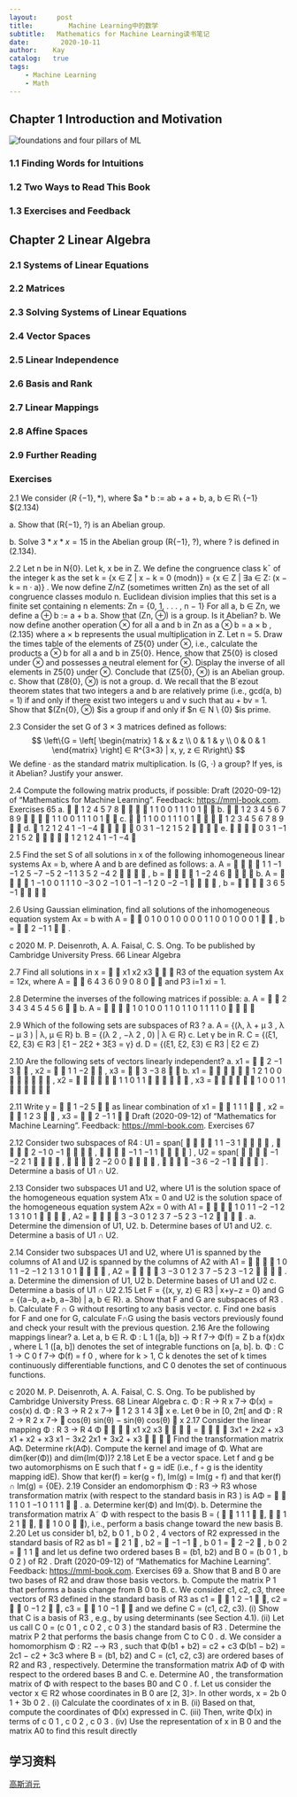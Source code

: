 ```yaml
---
layout:     post
title:         Machine Learning中的数学
subtitle:   Mathematics for Machine Learning读书笔记
date:        2020-10-11
author:    Kay
catalog:   true
tags:
    - Machine Learning
    - Math
--- 
```






## Chapter 1 Introduction and Motivation 


![foundations and four pillars of ML](https://gitee.com/Kayvv/image/raw/master/img/foundations%20and%20four%20pillars%20of%20ML.png)

### 1.1 Finding Words for Intuitions 

### 1.2 Two Ways to Read This Book 

### 1.3 Exercises and Feedback 

## Chapter 2 Linear Algebra 



### 2.1 Systems of Linear Equations 



### 2.2 Matrices 

### 2.3 Solving Systems of Linear Equations 

### 2.4 Vector Spaces 

### 2.5 Linear Independence 

### 2.6 Basis and Rank 

### 2.7 Linear Mappings 

### 2.8 Affine Spaces 

### 2.9 Further Reading 

### Exercises 

2.1 We consider $(R\ \{−1\}, *)$, where
                                                              $a * b := ab + a + b, a, b ∈ R\ \{−1\} $(2.134)

a. Show that (R\{−1}, ?) is an Abelian group.

b. Solve
$3 * x * x = 15$
in the Abelian group (R\{−1}, ?), where ? is defined in (2.134).

2.2 Let n be in N\{0}. Let k, x be in Z. We define the congruence class k¯ of the
integer k as the set
k = {x ∈ Z | x − k = 0 (modn)}
= {x ∈ Z | ∃a ∈ Z: (x − k = n · a)} .
We now define Z/nZ (sometimes written Zn) as the set of all congruence
classes modulo n. Euclidean division implies that this set is a finite set containing n elements:
Zn = {0, 1, . . . , n − 1}
For all a, b ∈ Zn, we define
a ⊕ b := a + b
a. Show that (Zn, ⊕) is a group. Is it Abelian?
b. We now define another operation ⊗ for all a and b in Zn as
a ⊗ b = a × b , (2.135)
where a × b represents the usual multiplication in Z.
Let n = 5. Draw the times table of the elements of Z5\{0} under ⊗, i.e.,
calculate the products a ⊗ b for all a and b in Z5\{0}.
Hence, show that Z5\{0} is closed under ⊗ and possesses a neutral
element for ⊗. Display the inverse of all elements in Z5\{0} under ⊗.
Conclude that (Z5\{0}, ⊗) is an Abelian group.
c. Show that (Z8\{0}, ⊗) is not a group.
d. We recall that the B´ezout theorem states that two integers a and b are
relatively prime (i.e., gcd(a, b) = 1) if and only if there exist two integers
u and v such that au + bv = 1. Show that $(Zn\{0\}, ⊗) $is a group if and
only if $n ∈ N \ \{0\} $is prime.



2.3 Consider the set G of 3 × 3 matrices defined as follows:
$$
 \left\{G =
 \left[
 \begin{matrix}
   1 & x & z \\
   0 & 1 & y \\
   0 & 0 & 1
  \end{matrix}
  \right] 
  ∈ R^{3×3} | x, y, z ∈ R\right\} 
$$
We define · as the standard matrix multiplication.
Is (G, ·) a group? If yes, is it Abelian? Justify your answer.



2.4 Compute the following matrix products, if possible:
Draft (2020-09-12) of “Mathematics for Machine Learning”. Feedback: https://mml-book.com.
Exercises 65
a.


1 2
4 5
7 8




1 1 0
0 1 1
1 0 1


b.


1 2 3
4 5 6
7 8 9




1 1 0
0 1 1
1 0 1


c.


1 1 0
0 1 1
1 0 1




1 2 3
4 5 6
7 8 9


d.

1 2 1 2
4 1 −1 −4





0 3
1 −1
2 1
5 2




e.




0 3
1 −1
2 1
5 2





1 2 1 2
4 1 −1 −4




2.5 Find the set S of all solutions in x of the following inhomogeneous linear
systems Ax = b, where A and b are defined as follows:
a.
A =




1 1 −1 −1
2 5 −7 −5
2 −1 1 3
5 2 −4 2




, b =




1
−2
4
6




b.
A =




1 −1 0 0 1
1 1 0 −3 0
2 −1 0 1 −1
−1 2 0 −2 −1




, b =




3
6
5
−1







2.6 Using Gaussian elimination, find all solutions of the inhomogeneous equation system Ax = b with
A =


0 1 0 0 1 0
0 0 0 1 1 0
0 1 0 0 0 1

 , b =


2
−1
1

 .

c 2020 M. P. Deisenroth, A. A. Faisal, C. S. Ong. To be published by Cambridge University Press.
66 Linear Algebra



2.7 Find all solutions in x =


x1
x2
x3

 ∈ R3 of the equation system Ax = 12x,
where
A =


6 4 3
6 0 9
0 8 0


and P3
i=1 xi = 1.



2.8 Determine the inverses of the following matrices if possible:
a.
A =


2 3 4
3 4 5
4 5 6


b.
A =




1 0 1 0
0 1 1 0
1 1 0 1
1 1 1 0







2.9 Which of the following sets are subspaces of R3
?
a. A = {(λ, λ + µ
3
, λ − µ
3
) | λ, µ ∈ R}
b. B = {(λ
2
, −λ
2
, 0) | λ ∈ R}
c. Let γ be in R.
C = {(ξ1, ξ2, ξ3) ∈ R3
| ξ1 − 2ξ2 + 3ξ3 = γ}
d. D = {(ξ1, ξ2, ξ3) ∈ R3
| ξ2 ∈ Z}



2.10 Are the following sets of vectors linearly independent?
a.
x1 =


2
−1
3

 , x2 =


1
1
−2

 , x3 =


3
−3
8


b.
x1 =






1
2
1
0
0






, x2 =






1
1
0
1
1






, x3 =






1
0
0
1
1









2.11 Write
y =


1
−2
5


as linear combination of
x1 =


1
1
1

 , x2 =


1
2
3

 , x3 =


2
−1
1


Draft (2020-09-12) of “Mathematics for Machine Learning”. Feedback: https://mml-book.com.
Exercises 67



2.12 Consider two subspaces of R4
:
U1 = span[




1
1
−3
1




,




2
−1
0
−1




,




−1
1
−1
1




] , U2 = span[




−1
−2
2
1




,




2
−2
0
0




,




−3
6
−2
−1




] .
Determine a basis of U1 ∩ U2.



2.13 Consider two subspaces U1 and U2, where U1 is the solution space of the
homogeneous equation system A1x = 0 and U2 is the solution space of the
homogeneous equation system A2x = 0 with
A1 =




1 0 1
1 −2 −1
2 1 3
1 0 1




, A2 =




3 −3 0
1 2 3
7 −5 2
3 −1 2




.
a. Determine the dimension of U1, U2.
b. Determine bases of U1 and U2.
c. Determine a basis of U1 ∩ U2.



2.14 Consider two subspaces U1 and U2, where U1 is spanned by the columns of
A1 and U2 is spanned by the columns of A2 with
A1 =




1 0 1
1 −2 −1
2 1 3
1 0 1




, A2 =




3 −3 0
1 2 3
7 −5 2
3 −1 2




.
a. Determine the dimension of U1, U2
b. Determine bases of U1 and U2
c. Determine a basis of U1 ∩ U2
2.15 Let F = {(x, y, z) ∈ R3
| x+y−z = 0} and G = {(a−b, a+b, a−3b) | a, b ∈ R}.
a. Show that F and G are subspaces of R3
.
b. Calculate F ∩ G without resorting to any basis vector.
c. Find one basis for F and one for G, calculate F∩G using the basis vectors
previously found and check your result with the previous question.
2.16 Are the following mappings linear?
a. Let a, b ∈ R.
Φ : L
1
([a, b]) → R
f 7→ Φ(f) = Z b
a
f(x)dx ,
where L
1
([a, b]) denotes the set of integrable functions on [a, b].
b.
Φ : C
1 → C
0
f 7→ Φ(f) = f
0
,
where for k > 1, C
k denotes the set of k times continuously differentiable functions, and C
0 denotes the set of continuous functions.

c 2020 M. P. Deisenroth, A. A. Faisal, C. S. Ong. To be published by Cambridge University Press.
68 Linear Algebra
c.
Φ : R → R
x 7→ Φ(x) = cos(x)
d.
Φ : R
3 → R
2
x 7→

1 2 3
1 4 3
x
e. Let θ be in [0, 2π[ and
Φ : R
2 → R
2
x 7→

cos(θ) sin(θ)
− sin(θ) cos(θ)

x
2.17 Consider the linear mapping
Φ : R
3 → R
4
Φ




x1
x2
x3



 =




3x1 + 2x2 + x3
x1 + x2 + x3
x1 − 3x2
2x1 + 3x2 + x3




Find the transformation matrix AΦ.
Determine rk(AΦ).
Compute the kernel and image of Φ. What are dim(ker(Φ)) and dim(Im(Φ))?
2.18 Let E be a vector space. Let f and g be two automorphisms on E such that
f ◦ g = idE (i.e., f ◦ g is the identity mapping idE). Show that ker(f) =
ker(g ◦ f), Im(g) = Im(g ◦ f) and that ker(f) ∩ Im(g) = {0E}.
2.19 Consider an endomorphism Φ : R3 → R3 whose transformation matrix
(with respect to the standard basis in R3
) is
AΦ =


1 1 0
1 −1 0
1 1 1

 .
a. Determine ker(Φ) and Im(Φ).
b. Determine the transformation matrix A˜ Φ with respect to the basis
B = (


1
1
1

,


1
2
1

,


1
0
0

),
i.e., perform a basis change toward the new basis B.
2.20 Let us consider b1, b2, b
0
1
, b
0
2
, 4 vectors of R2
expressed in the standard basis
of R2
as
b1 =

2
1

, b2 =

−1
−1

, b
0
1 =

2
−2

, b
0
2 =

1
1

and let us define two ordered bases B = (b1, b2) and B
0 = (b
0
1
, b
0
2
) of R2
.
Draft (2020-09-12) of “Mathematics for Machine Learning”. Feedback: https://mml-book.com.
Exercises 69
a. Show that B and B
0
are two bases of R2
and draw those basis vectors.
b. Compute the matrix P 1 that performs a basis change from B
0
to B.
c. We consider c1, c2, c3, three vectors of R3 defined in the standard basis
of R3
as
c1 =


1
2
−1

, c2 =


0
−1
2

, c3 =


1
0
−1


and we define C = (c1, c2, c3).
(i) Show that C is a basis of R3
, e.g., by using determinants (see
Section 4.1).
(ii) Let us call C
0 = (c
0
1
, c
0
2
, c
0
3
) the standard basis of R3
. Determine
the matrix P 2 that performs the basis change from C to C
0
.
d. We consider a homomorphism Φ : R2 −→ R3
, such that
Φ(b1 + b2) = c2 + c3
Φ(b1 − b2) = 2c1 − c2 + 3c3
where B = (b1, b2) and C = (c1, c2, c3) are ordered bases of R2
and R3
,
respectively.
Determine the transformation matrix AΦ of Φ with respect to the ordered bases B and C.
e. Determine A0
, the transformation matrix of Φ with respect to the bases
B0
and C
0
.
f. Let us consider the vector x ∈ R2 whose coordinates in B
0
are [2, 3]>.
In other words, x = 2b
0
1 + 3b
0
2
.
(i) Calculate the coordinates of x in B.
(ii) Based on that, compute the coordinates of Φ(x) expressed in C.
(iii) Then, write Φ(x) in terms of c
0
1
, c
0
2
, c
0
3
.
(iv) Use the representation of x in B
0
and the matrix A0
to find this
result directly



## 学习资料

[高斯消元](https://oi-wiki.org/math/gauss/)